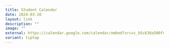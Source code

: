 ```yaml
---
title: Student Calendar
date: 2024-03-28
layout: link
description: ""
image: ""
external: https://calendar.google.com/calendar/embed?src=c_b5c636a500fe24b26b8b2e3da391e17448a38ca2aa3e3a2edaa33e39af157ed9%40group.calendar.google.com&ctz=Asia%2FSingapore
variant: tiptap
---
```

